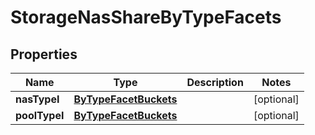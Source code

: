

# StorageNasShareByTypeFacets

## Properties

Name | Type | Description | Notes
------------ | ------------- | ------------- | -------------
**nasTypeI** | [**ByTypeFacetBuckets**](ByTypeFacetBuckets.md) |  |  [optional]
**poolTypeI** | [**ByTypeFacetBuckets**](ByTypeFacetBuckets.md) |  |  [optional]



